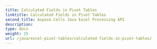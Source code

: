 ```yaml
---
title: Calculated Fields in Pivot Tables
linktitle: Calculated Fields in Pivot Tables
second_title: Aspose.Cells Java Excel Processing API
description: 
type: docs
weight: 15
url: /java/excel-pivot-tables/calculated-fields-in-pivot-tables/
---
```

